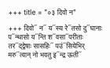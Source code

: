 +++
title = "०३ दिवो न"

+++
दिवो᳓ न᳓ य᳓स्य रे᳓तसो दु᳓घानाः  
प᳓न्थासो य᳓न्ति श᳓वसा᳓परीताः  
तर᳓द्द्वेषाः सासहिः᳓ पउं᳓सियेभिर्  
मरु᳓त्वान् नो भवतु इ᳓न्द्र ऊती᳓